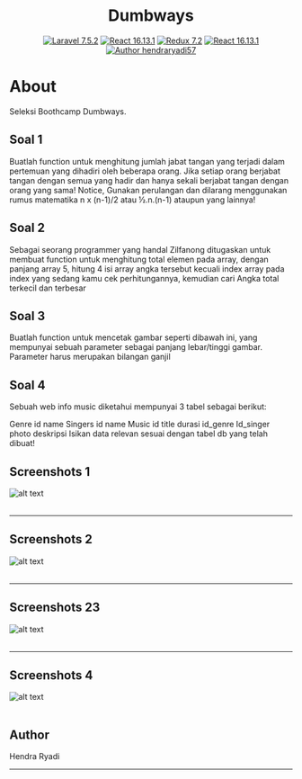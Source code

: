 <p><h1 align="center">Dumbways</h1></p>

<p align="center">
    <a href="https://laravel.com/"><img src="https://img.shields.io/badge/Laravel-7.5.2-orange" alt="Laravel 7.5.2"></a>
    <a href="https://reactjs.org/"><img src="https://img.shields.io/badge/React-16.13.1-blue" alt="React 16.13.1"></a>
    <a href="https://react-redux.js.org/"><img src="https://img.shields.io/static/v1?label=Redux&message=7.2&color=blueviolet" alt="Redux 7.2"></a>
    <a href="https://reacttraining.com/react-router/"><img src="https://img.shields.io/badge/React Router-5.1.2-success" alt="React 16.13.1"></a>
    <a href="https://arifszn.github.io/"><img src="https://img.shields.io/badge/Author-arifszn-critical" alt="Author hendraryadi57"></a>
    
</p>

# About #

Seleksi Boothcamp Dumbways.

## Soal 1 ##
Buatlah function untuk menghitung jumlah jabat tangan yang terjadi dalam pertemuan yang dihadiri oleh beberapa orang. Jika setiap orang berjabat tangan dengan semua yang hadir dan hanya sekali berjabat tangan dengan orang yang sama!
Notice, Gunakan perulangan dan dilarang menggunakan rumus matematika
 n x (n-1)/2  atau  ½.n.(n-1) ataupun yang lainnya!

## Soal 2 ##
Sebagai seorang programmer yang handal Zilfanong ditugaskan untuk membuat function untuk menghitung total elemen pada array, dengan panjang array 5, hitung 4 isi array angka tersebut kecuali index array pada index yang sedang kamu cek perhitungannya, kemudian cari Angka total terkecil dan terbesar

## Soal 3 ##
Buatlah function untuk mencetak gambar seperti dibawah ini, yang mempunyai sebuah parameter sebagai panjang lebar/tinggi gambar. Parameter harus merupakan bilangan ganjil

## Soal 4 ##
Sebuah web info music diketahui mempunyai 3  tabel sebagai berikut:

Genre
id
name
Singers
id
name
Music
id
title
durasi
id_genre
Id_singer
photo
deskripsi
Isikan data relevan sesuai dengan tabel db yang telah dibuat!


## Screenshots 1 ##
![alt text](https://raw.githubusercontent.com/arifszn/react-laravel/master/public/assets/images/screenshots/1.png)
<br />
<br />

***
## Screenshots 2 ##
![alt text](https://raw.githubusercontent.com/arifszn/react-laravel/master/public/assets/images/screenshots/2.png)
<br />
<br />

***
## Screenshots 23 ##
![alt text](https://raw.githubusercontent.com/arifszn/react-laravel/master/public/assets/images/screenshots/2.png)
<br />
<br />

***
## Screenshots 4 ##
![alt text](https://raw.githubusercontent.com/arifszn/react-laravel/master/public/assets/images/screenshots/2.png)
<br />
<br />

## Author ##
Hendra Ryadi

***

